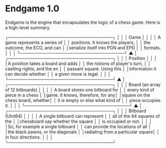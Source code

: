 
# Endgame 1.0

Endgame is the engine that encapsulates
the logic of a chess game. Here is a
high-level summary.



  ┌──────────────────────────────────┐
  │                                  │
  │               Game               │
  │                                  │
  │  A game represents a series of   │
  │ positions. It knows the players, │
  │  the outcome, the ECO, and can   │
  │serialize itself into PGN and EPD │
  │             formats.             │
  │                                  │
  └──────────────────────────────────┘
                    ▲
                    │
  ┌──────────────────────────────────┐
  │                                  │
  │             Position             │
  │                                  │
  │A position takes a board and adds │
  │  the notions of player's turn,   │
  │   castling rights, and the en    │
  │    passant square. Using this    │
  │information it can decide whether │
  │      a given move is legal.      │
  │                                  │
  └──────────────────────────────────┘
                    ▲
                    │
  ┌──────────────────────────────────┐
  │                                  │
  │ Board (an array of 12 bitboards) │
  │                                  │
  │ A board stores one bitboard for  │
  │  every kind of piece in a chess  │
  │game. It knows, therefore, for any│
  │square on the chess board, whether│
  │ it is empty or else what kind of │
  │        piece occupies it.        │
  │                                  │
  └──────────────────────────────────┘
                    ▲
                    │
  ┌──────────────────────────────────┐
  │                                  │
  │        Bitboard (UInt64)         │
  │                                  │
  │ A single bitboard can represent  │
  │   all of the 64 squares of the   │
  │chessboard say whether the square │
  │       is occupied or not.        │
  │                                  │
  │So, for example a single bitboard │
  │ can provide the locations of all │
  │the black pawns, or the diagonals │
  │radiating from a particular square│
  │       in four directions.        │
  │                                  │
  └──────────────────────────────────┘
